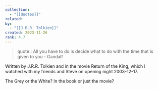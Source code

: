 ```yaml
---
collection:
  - "[[Quotes]]"
related: 
by:
  - "[[J.R.R. Tolkien]]"
created: 2023-11-26
rank: 4.7
---
```


> quote:: All you have to do is decide what to do with the time that is given to you - Gandalf

Written by J.R.R. Tolkien and in the movie Return of the King, which I watched with my friends and Steve on opening night 2003-12-17.

The Grey or the White? In the book or just the movie?
